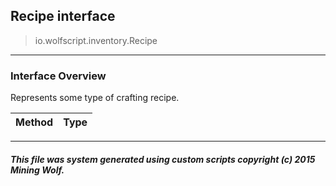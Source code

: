 ## Recipe __interface__

>io.wolfscript.inventory.Recipe

---

### Interface Overview

Represents some type of crafting recipe.

Method | Type   
--- | :--- 



---



##### This file was system generated using custom scripts copyright (c) 2015 Mining Wolf.
	

